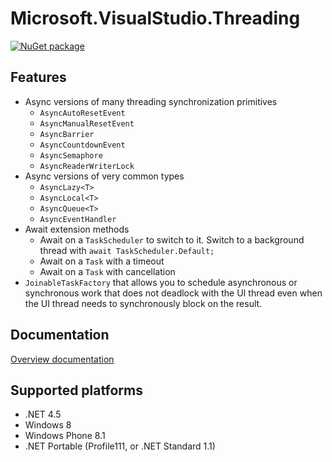 Microsoft.VisualStudio.Threading
=================================

[![NuGet package](https://img.shields.io/nuget/v/Microsoft.VisualStudio.Threading.svg)](https://nuget.org/packages/Microsoft.VisualStudio.Threading)

## Features

* Async versions of many threading synchronization primitives
  * `AsyncAutoResetEvent`
  * `AsyncManualResetEvent`
  * `AsyncBarrier`
  * `AsyncCountdownEvent`
  * `AsyncSemaphore`
  * `AsyncReaderWriterLock`
* Async versions of very common types
  * `AsyncLazy<T>`
  * `AsyncLocal<T>`
  * `AsyncQueue<T>`
  * `AsyncEventHandler`
* Await extension methods
  * Await on a `TaskScheduler` to switch to it.
    Switch to a background thread with `await TaskScheduler.Default;`
  * Await on a `Task` with a timeout
  * Await on a `Task` with cancellation  
* `JoinableTaskFactory` that allows you to schedule asynchronous or synchronous work
  that does not deadlock with the UI thread even when the UI thread needs to
  synchronously block on the result.

## Documentation

[Overview documentation](doc/index.md) 

## Supported platforms

* .NET 4.5
* Windows 8
* Windows Phone 8.1
* .NET Portable (Profile111, or .NET Standard 1.1)

[1]: https://nuget.org/packages/Microsoft.VisualStudio.Threading "Microsoft.VisualStudio.Threading NuGet package"
